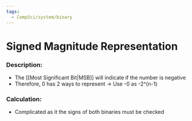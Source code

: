 ```yaml
---
tags:
  - CompSci/system/binary
---
```

# Signed Magnitude Representation
### Description:
- The [[Most Significant Bit|MSB]] will indicate if the number is negative
- Therefore, 0 has 2 ways to represent -> Use -0 as -2^(n-1)
### Calculation:
- Complicated as it the signs of both binaries must be checked